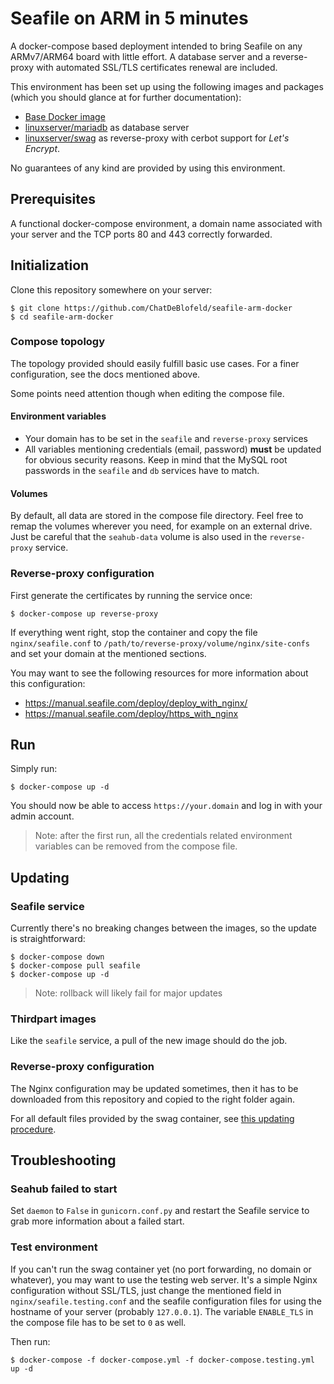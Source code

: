# Seafile on ARM in 5 minutes

A docker-compose based deployment intended to bring Seafile on any ARMv7/ARM64 board with little effort. A database server and a reverse-proxy with automated SSL/TLS certificates renewal are included.

This environment has been set up using the following images and packages (which you should glance at for further documentation):

- [Base Docker image]( https://github.com/ChatDeBlofeld/seafile-arm-docker-base )
- [linuxserver/mariadb]( https://github.com/linuxserver/docker-mariadb ) as database server
- [linuxserver/swag]( https://github.com/linuxserver/docker-swag ) as reverse-proxy with cerbot support for _Let's Encrypt_.

No guarantees of any kind are provided by using this environment.

## Prerequisites

A functional docker-compose environment, a domain name associated with your server and the TCP ports 80 and 443 correctly forwarded. 

## Initialization

Clone this repository somewhere on your server:

```
$ git clone https://github.com/ChatDeBlofeld/seafile-arm-docker
$ cd seafile-arm-docker
```

### Compose topology

The topology provided should easily fulfill basic use cases. For a finer configuration, see the docs mentioned above.

Some points need attention though when editing the compose file.

#### Environment variables

- Your domain has to be set in the `seafile` and `reverse-proxy` services
- All variables mentioning credentials (email, password) **must** be updated for obvious security reasons. Keep in mind that the MySQL root passwords in the `seafile` and `db` services have to match.

#### Volumes

By default, all data are stored in the compose file directory. Feel free to remap the volumes wherever you need, for example on an external drive. Just be careful that the `seahub-data` volume is also used in the `reverse-proxy` service.

### Reverse-proxy configuration

First generate the certificates by running the service once:

```
$ docker-compose up reverse-proxy
```

If everything went right, stop the container and copy the file `nginx/seafile.conf` to `/path/to/reverse-proxy/volume/nginx/site-confs` and set your domain at the mentioned sections.

You may want to see the following resources for more information about this configuration:

- https://manual.seafile.com/deploy/deploy_with_nginx/
- https://manual.seafile.com/deploy/https_with_nginx

## Run

Simply run:

```
$ docker-compose up -d
```

You should now be able to access `https://your.domain` and log in with your admin account.

>Note: after the first run, all the credentials related environment variables can be removed from the compose file.

## Updating

### Seafile service

Currently there's no breaking changes between the images, so the update is straightforward:

```
$ docker-compose down
$ docker-compose pull seafile
$ docker-compose up -d
```

>Note: rollback will likely fail for major updates

### Thirdpart images

Like the `seafile` service, a pull of the new image should do the job.

### Reverse-proxy configuration

The Nginx configuration may be updated sometimes, then it has to be downloaded from this repository and copied to the right folder again.

For all default files provided by the swag container, see [this updating procedure](https://github.com/linuxserver/docker-swag#updating-configs).

## Troubleshooting

### Seahub failed to start

Set `daemon` to `False` in `gunicorn.conf.py` and restart the Seafile service to grab more information about a failed start.

### Test environment

If you can't run the swag container yet (no port forwarding, no domain or whatever), you may want to use the testing web server. It's a simple Nginx configuration without SSL/TLS, just change the mentioned field in `nginx/seafile.testing.conf` and the seafile configuration files for using the hostname of your server (probably `127.0.0.1`). The variable `ENABLE_TLS` in the compose file has to be set to `0` as well.

Then run:

```
$ docker-compose -f docker-compose.yml -f docker-compose.testing.yml up -d
```
